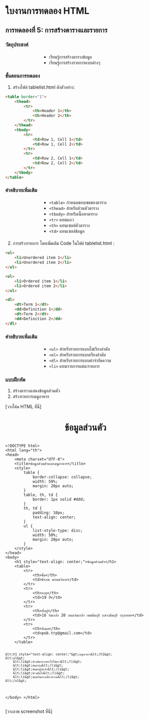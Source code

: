 # ใบงานการทดลอง HTML

## การทดลองที่ 5: การสร้างตารางและรายการ
### วัตถุประสงค์
- เรียนรู้การสร้างตารางข้อมูล
- เรียนรู้การสร้างรายการแบบต่างๆ

### ขั้นตอนการทดลอง
1. สร้างไฟล์ tablelist.html ดังตัวอย่าง:
```html
<table border="1">
    <thead>
        <tr>
            <th>Header 1</th>
            <th>Header 2</th>
        </tr>
    </thead>
    <tbody>
        <tr>
            <td>Row 1, Cell 1</td>
            <td>Row 1, Cell 2</td>
        </tr>
        <tr>
            <td>Row 2, Cell 1</td>
            <td>Row 2, Cell 2</td>
        </tr>
    </tbody>
</table>
```

### คำอธิบายเพิ่มเติม
- `<table>` กำหนดขอบเขตของตาราง
- `<thead>` สำหรับส่วนหัวตาราง
- `<tbody>` สำหรับเนื้อหาตาราง
- `<tr>` แทนแถว
- `<th>` แทนเซลล์หัวตาราง
- `<td>` แทนเซลล์ข้อมูล

2. การสร้างรายการ โดยเพิ่มเติม Code ในไฟล์ tablelist.html :
```html
<ul>
    <li>Unordered item 1</li>
    <li>Unordered item 2</li>
</ul>

<ol>
    <li>Ordered item 1</li>
    <li>Ordered item 2</li>
</ol>

<dl>
    <dt>Term 1</dt>
    <dd>Definition 1</dd>
    <dt>Term 2</dt>
    <dd>Definition 2</dd>
</dl>
```

### คำอธิบายเพิ่มเติม
- `<ul>` สำหรับรายการแบบไม่เรียงลำดับ
- `<ol>` สำหรับรายการแบบเรียงลำดับ
- `<dl>` สำหรับรายการแบบคำจำกัดความ
- `<li>` แทนรายการแต่ละรายการ

### แบบฝึกหัด
1. สร้างตารางแสดงข้อมูลส่วนตัว
2. สร้างรายการเมนูอาหาร

[วางโค้ด HTML ที่นี่]

<!DOCTYPE html>
<html lang="th">
<head>
    <meta charset="UTF-8">
    <title>ข้อมูลส่วนตัวและเมนูอาหาร</title>
    <style>
        table {
            border-collapse: collapse;
            width: 50%;
            margin: 20px auto;
        }
        table, th, td {
            border: 1px solid #ddd;
        }
        th, td {
            padding: 10px;
            text-align: center;
        }
        ul {
            list-style-type: disc;
            width: 50%;
            margin: 20px auto;
        }
    </style>
</head>
<body>
    <h1 style="text-align: center;">ข้อมูลส่วนตัว</h1>
    <pre><code>
&lt;!DOCTYPE html&gt;
&lt;html lang="th"&gt;
&lt;head&gt;
    &lt;meta charset="UTF-8"&gt;
    &lt;title&gt;ข้อมูลส่วนตัวและเมนูอาหาร&lt;/title&gt;
    &lt;style&gt;
        table {
            border-collapse: collapse;
            width: 50%;
            margin: 20px auto;
        }
        table, th, td {
            border: 1px solid #ddd;
        }
        th, td {
            padding: 10px;
            text-align: center;
        }
        ul {
            list-style-type: disc;
            width: 50%;
            margin: 20px auto;
        }
    &lt;/style&gt;
&lt;/head&gt;
&lt;body&gt;
    &lt;h1 style="text-align: center;"&gt;ข้อมูลส่วนตัว&lt;/h1&gt;
    &lt;table&gt;
        &lt;tr&gt;
            &lt;th&gt;ชื่อ&lt;/th&gt;
            &lt;td&gt;ธีรภพ พรหมวิหาร&lt;/td&gt;
        &lt;/tr&gt;
        &lt;tr&gt;
            &lt;th&gt;อายุ&lt;/th&gt;
            &lt;td&gt;19 ปี&lt;/td&gt;
        &lt;/tr&gt;
        &lt;tr&gt;
            &lt;th&gt;ที่อยู่&lt;/th&gt;
            &lt;td&gt;16 ร่มเกล้า 20 ถนนร่มเกล้า เขตมีนบุรี เเขวงมีนบุรี กรุงเทพฯ&lt;/td&gt;
        &lt;/tr&gt;
        &lt;tr&gt;
            &lt;th&gt;อีเมล&lt;/th&gt;
            &lt;td&gt;pob.trp@gmail.com&lt;/td&gt;
        &lt;/tr&gt;
    &lt;/table&gt;

    &lt;h1 style="text-align: center;"&gt;เมนูอาหาร&lt;/h1&gt;
    &lt;ul&gt;
        &lt;li&gt;ข้าวผัดกระเพราไก่ไข่ดาว&lt;/li&gt;
        &lt;li&gt;ต้มยำกุ้ง&lt;/li&gt;
        &lt;li&gt;ส้มตำปูปลาร้า&lt;/li&gt;
        &lt;li&gt;ข้าวมันไก่&lt;/li&gt;
        &lt;li&gt;ขนมจีนแกงเขียวหวาน&lt;/li&gt;
    &lt;/ul&gt;
    
&lt;/body&gt;
&lt;/html&gt;
    </code></pre>
</body>
</html>



[วางภาพ screenshot ที่นี่]


